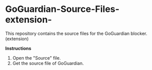 # GoGuardian-Source-Files-extension-
This repository contains the source files for the GoGuardian blocker. (extension)

**Instructions**

1. Open the "Source" file.
2. Get the source file of GoGuardian.
